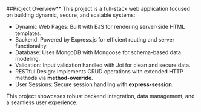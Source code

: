 ##Project Overview**
This project is a full-stack web application focused on building dynamic, secure, and scalable systems:
- Dynamic Web Pages: Built with EJS for rendering server-side HTML templates.
- Backend: Powered by Express.js for efficient routing and server functionality.
- Database: Uses MongoDB with Mongoose for schema-based data modeling.
- Validation: Input validation handled with Joi for clean and secure data.
- RESTful Design: Implements CRUD operations with extended HTTP methods via **method-override**.
- User Sessions: Secure session handling with **express-session**.

This project showcases robust backend integration, data management, and a seamless user experience.
